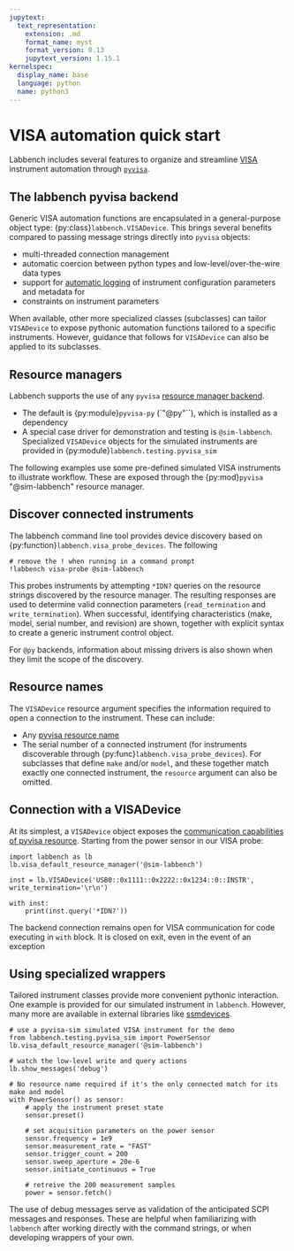 ```yaml
---
jupytext:
  text_representation:
    extension: .md
    format_name: myst
    format_version: 0.13
    jupytext_version: 1.15.1
kernelspec:
  display_name: base
  language: python
  name: python3
---
```


# VISA automation quick start

Labbench includes several features to organize and streamline [VISA](https://en.wikipedia.org/wiki/Virtual_instrument_software_architecture) instrument automation through [`pyvisa`](http://pyvisa.readthedocs.org/). 


<!-- {py:class}`labbench.Device` is the root object used to define and implement automation with a lower-level driver. Its purpose is to encapsulate all python data and methods for a specific laboratory device or software. -->

<!-- This section demonstrates usage through a lean working example. The {py:class}`labbench.Device` design pattern for a specific device starts by defining a subclass, often from one of the backend subclasses that has been specialized for a low-level driver module (, shell commands, etc.). Doing this has several advantages: -->

## The labbench pyvisa backend
Generic VISA automation functions are encapsulated in a general-purpose object type: {py:class}`labbench.VISADevice`.
This brings several benefits compared to passing message strings directly into `pyvisa` objects:

* multi-threaded connection management
* automatic coercion between python types and low-level/over-the-wire data types
* support for [automatic logging](./03%20data%20logging.md) of instrument configuration parameters and metadata for 
* constraints on instrument parameters

When available, other more specialized classes (subclasses) can tailor `VISADevice` to expose pythonic automation functions tailored to a specific instruments. However, guidance that follows for `VISADevice` can also be applied to its subclasses.

## Resource managers
Labbench supports the use of any `pyvisa` [resource manager backend](https://pyvisa.readthedocs.io/en/1.14.1/introduction/configuring.html).

* The default is {py:module}`pyvisa-py` (`"@py"``), which is installed as a dependency
* A special case driver for demonstration and testing is `@sim-labbench`.
  Specialized `VISADevice` objects for the simulated instruments are provided in {py:module}`labbench.testing.pyvisa_sim`

The following examples use some pre-defined simulated VISA instruments to illustrate workflow. These are exposed through the {py:mod}`pyvisa` "@sim-labbench" resource manager.

## Discover connected instruments 
The labbench command line tool provides device discovery based on {py:function}`labbench.visa_probe_devices`. The following 

```{code-cell} ipython3
# remove the ! when running in a command prompt
!labbench visa-probe @sim-labbench 
```

This probes instruments by attempting `*IDN?` queries on the resource strings discovered by the resource manager. The resulting responses are used to determine valid connection parameters (`read_termination` and `write_termination`). When successful, identifying characteristics (make, model, serial number, and revision) are shown, together with explicit syntax to create a generic instrument control object.

For `@py` backends, information about missing drivers is also shown when they limit the scope of the discovery.


## Resource names
The `VISADevice` resource argument specifies the information required to open a connection to the instrument. These can include:

* Any [pyvisa resource name](https://pyvisa.readthedocs.io/en/1.8/names.html)
* The serial number of a connected instrument (for instruments discoverable through {py:func}`labbench.visa_probe_devices`).
For subclasses that define `make` and/or `model`, and these together match exactly one connected instrument, the `resource` argument can also be omitted.

## Connection with a VISADevice
At its simplest, a `VISADevice` object exposes the [communication capabilities of pyvisa resource](https://pyvisa.readthedocs.io/en/1.14.1/introduction/rvalues.html). Starting from the power sensor in our VISA probe:

```{code-cell} ipython3
import labbench as lb
lb.visa_default_resource_manager('@sim-labbench')

inst = lb.VISADevice('USB0::0x1111::0x2222::0x1234::0::INSTR', write_termination='\r\n')

with inst:
    print(inst.query('*IDN?'))
```

The backend connection remains open for VISA communication for code executing in `with` block. It is closed on exit, even in the event of an exception

## Using specialized wrappers
Tailored instrument classes provide more convenient pythonic interaction. One example is provided for our
simulated instrument in `labbench`. However, many more are available in external libraries like
[ssmdevices](https://github.com/usnistgov/ssmdevices).

```{code-cell} ipython3
# use a pyvisa-sim simulated VISA instrument for the demo
from labbench.testing.pyvisa_sim import PowerSensor
lb.visa_default_resource_manager('@sim-labbench')

# watch the low-level write and query actions
lb.show_messages('debug')

# No resource name required if it's the only connected match for its make and model
with PowerSensor() as sensor:   
    # apply the instrument preset state
    sensor.preset()

    # set acquisition parameters on the power sensor
    sensor.frequency = 1e9
    sensor.measurement_rate = "FAST"
    sensor.trigger_count = 200
    sensor.sweep_aperture = 20e-6
    sensor.initiate_continuous = True

    # retreive the 200 measurement samples
    power = sensor.fetch()
```

The use of debug messages serve as validation of the anticipated SCPI messages and responses. These are helpful when
familiarizing with `labbench` after working directly with the command strings, or when developing wrappers of your own.

<!-- * Attributes that were defined with `attr.property` in `PowerSensor` become interactive for instrument automation in `sensor`. This means that assigning to `sensor.frequency`, `sensor.measurement_rate` trigger VISA writes to set these parameters on the instrument. Similarly, _getting_ each these attributes of sensor triggers VISA queries. The specific SCPI commands are visible here in the debug messages. -->

<!-- ```{admonition} Getting started with a new instrument
Some trial and error is often needed, and it is best to iterate in small steps:
1. Establish a connection to the instrument, referring to the documentation for the backend (for example, the [pyvisa communication documentation](https://pyvisa.readthedocs.io/en/latest/introduction/communication.html))
2. Verify basic communication with the instrument using very simple commands
3. Refer to the instrument programming manual to add one command at a time, testing each by verifying on the instrument itself
``` -->
